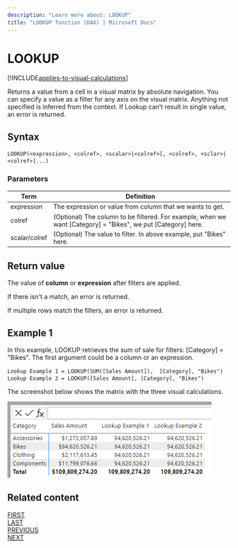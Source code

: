 ```yaml
---
description: "Learn more about: LOOKUP"
title: "LOOKUP function (DAX) | Microsoft Docs"
---
```

# LOOKUP

[!INCLUDE[applies-to-visual-calculations](includes/applies-to-visual-calculations.md)]

Returns a value from a cell in a visual matrix by absolute navigation. You can specify a value as a filter for any axis on the visual matrix. Anything not specified is inferred from the context. If Lookup can’t result in single value, an error is returned.

## Syntax

```dax
LOOKUP(<expression>, <colref>, <scalar>|<colref>[, <colref>, <sclar>|<colref>]...)
```

### Parameters

|Term|Definition|
|--------|--------------|
|expression| The expression or value from column that we wants to get. |
|colref|(Optional) The column to be filtered. For example, when we want [Category] = "Bikes", we put [Category] here.|
|scalar/colref|(Optional) The value to filter. In above example, put "Bikes" here.|

## Return value

The value of **column** or **expression** after filters are applied.

If there isn't a match, an error is returned.

If multiple rows match the filters, an error is returned.

## Example 1

In this example, LOOKUP retrieves the sum of sale for filters: [Category] = "Bikes".
The first argument could be a column or an expression.

```dax
Lookup Example 1 = LOOKUP(SUM([Sales Amount]),  [Category], "Bikes")
Lookup Example 2 = LOOKUP([Sales Amount], [Category], "Bikes")
```

The screenshot below shows the matrix with the three visual calculations.

![DAX visual calculation](media/dax-queries/dax-visualcalc-lookup.png)

## Related content

[FIRST](first-function-dax.md)  
[LAST](last-function-dax.md)  
[PREVIOUS](previous-function-dax.md)  
[NEXT](next-function-dax.md)
